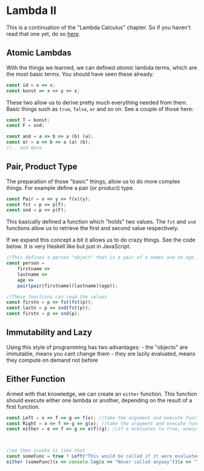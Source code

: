 # Lambda II
This is a continuation of the "Lambda Calculus" chapter. So if you haven't read that one yet, do so [here](./5_lambda.md).

## Atomic Lambdas
With the things we learned, we can defined *atomic* lambda terms, which are the most basic terms. You should have seen these already:
```js
const id = x => x;
const konst => x => y => x;
```
  
These two allow us to derive pretty much everything needed from them. Basic things such as `true`, `false`, `or` and so on. See a couple of those here:
```js
const T = konst;
const F = snd;

const and = a => b => a (b) (a);
const or = a => b => a (a) (b);
//.. and more
```

## Pair, Product Type
The preparation of those "basic" things, allow us to do more complex things. For example define a pair (or product) type.

```js
const Pair = x => y => f(x)(y);
const fst = p => p(T);
const snd = p => p(F);
```
This basically defined a function which "holds" two values. The `fst` and `snd` functions allow us to retrieve the first and second value respectively.  

If we expand this concept a bit it allows us to do crazy things. See the code below. It is very Haskell like but just in JavaScript.
```js
//This defines a person "object" that is a pair of a names and an age. The names are also a pair themselves.
const person = 
    firstname =>
    lastname =>
    age => 
    pair(pair(firstname)(lastname)(age));

//These functions can read the values
const firstn = p => fst(fst(p));
const lastn = p => snd(fst(p));
const firstn = p => snd(p);
```

## Immutability and Lazy
Using this style of programming has two advantages:
    - the "objects" are immutable, means you cant change them
    - they are lazily evaluated, means they compute on demand not before

## Either Function
Armed with that knowledge, we can create an `either` function. This function should execute either one lambda or another, depending on the result of a first function.

```js
const Left = x => f => g => f(x); //take the argument and execute function g
const Right = x => f => g => g(x); //take the argument and execute function g
const either = e => f => g => e(f)(g); //if e evaluates to true, execute f else execute g



//we then invoke it like that
const someFunc = true ? Left("This would be called if it were evaluated as false") : Right("This is actually called");
either (someFunc)(x => console.log(x => "Never called anyway"))(x => "This returns: " + x);


```